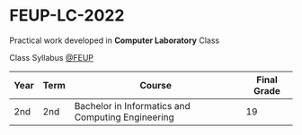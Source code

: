 # FEUP-LC-2022
Practical work developed in **Computer Laboratory** Class

Class Syllabus [@FEUP](https://sigarra.up.pt/feup/en/ucurr_geral.ficha_uc_view?pv_ocorrencia_id=484426)

| **Year** | **Term**  | **Course** | **Final Grade** |
|   ---    |    ---    |    ---     |    ---          |
| 2nd | 2nd | Bachelor in Informatics and Computing Engineering| 19 |
